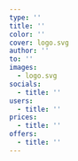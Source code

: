```yaml
---
type: ''
title: ''
color: ''
cover: logo.svg
author: ''
to: ''
images:
  - logo.svg
socials:
  - title: ''
users:
  - title: ''
prices:
  - title: ''
offers:
  - title: ''
---
```

